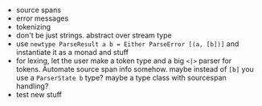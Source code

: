 * source spans
* error messages
* tokenizing
* don't be just strings. abstract over stream type
* use `newtype ParseResult a b = Either ParseError [(a, [b])]` and instantiate it as a monad and stuff
* for lexing, let the user make a token type and a big `<|>` parser for tokens. Automate source span info somehow. maybe instead of `[b]` you use a `ParserState b` type? maybe a type class with sourcespan handling?
* test new stuff